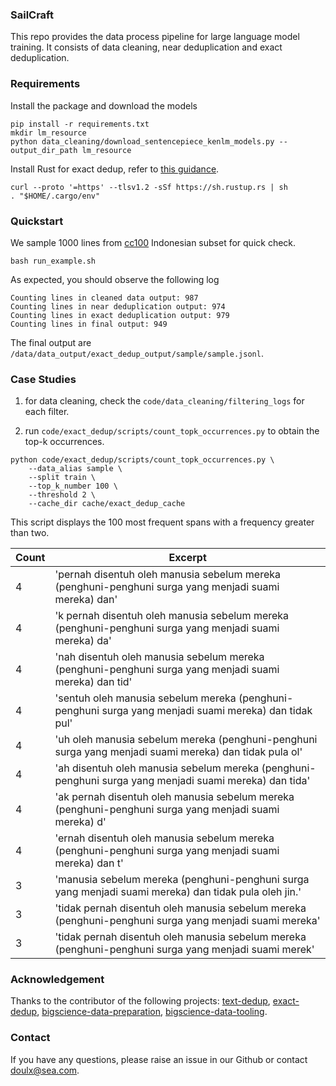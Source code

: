 ### SailCraft

This repo provides the data process pipeline for large language model training.
It consists of data cleaning, near deduplication and exact deduplication.

### Requirements

Install the package and download the models
```
pip install -r requirements.txt
mkdir lm_resource 
python data_cleaning/download_sentencepiece_kenlm_models.py --output_dir_path lm_resource
```

Install Rust for exact dedup, refer to [this guidance](https://github.com/google-research/deduplicate-text-datasets#installing).
```
curl --proto '=https' --tlsv1.2 -sSf https://sh.rustup.rs | sh
. "$HOME/.cargo/env"
```

### Quickstart

We sample 1000 lines from [cc100](https://data.statmt.org/cc-100/) Indonesian subset for quick check.

```
bash run_example.sh
```

As expected, you should observe the following log
```
Counting lines in cleaned data output: 987
Counting lines in near deduplication output: 974
Counting lines in exact deduplication output: 979
Counting lines in final output: 949
```
The final output are `/data/data_output/exact_dedup_output/sample/sample.jsonl`.

### Case Studies

1. for data cleaning, check the `code/data_cleaning/filtering_logs` for each filter.

2. run `code/exact_dedup/scripts/count_topk_occurrences.py` to obtain the top-k occurrences.
```
python code/exact_dedup/scripts/count_topk_occurrences.py \
    --data_alias sample \
    --split train \
    --top_k_number 100 \
    --threshold 2 \
    --cache_dir cache/exact_dedup_cache 
```
This script displays the 100 most frequent spans with a frequency greater than two.


| Count | Excerpt                                                                                           |
|-------|---------------------------------------------------------------------------------------------------|
| 4     | 'pernah disentuh oleh manusia sebelum mereka (penghuni-penghuni surga yang menjadi suami mereka) dan' |
| 4     | 'k pernah disentuh oleh manusia sebelum mereka (penghuni-penghuni surga yang menjadi suami mereka) da' |
| 4     | 'nah disentuh oleh manusia sebelum mereka (penghuni-penghuni surga yang menjadi suami mereka) dan tid' |
| 4     | 'sentuh oleh manusia sebelum mereka (penghuni-penghuni surga yang menjadi suami mereka) dan tidak pul' |
| 4     | 'uh oleh manusia sebelum mereka (penghuni-penghuni surga yang menjadi suami mereka) dan tidak pula ol' |
| 4     | 'ah disentuh oleh manusia sebelum mereka (penghuni-penghuni surga yang menjadi suami mereka) dan tida' |
| 4     | 'ak pernah disentuh oleh manusia sebelum mereka (penghuni-penghuni surga yang menjadi suami mereka) d' |
| 4     | 'ernah disentuh oleh manusia sebelum mereka (penghuni-penghuni surga yang menjadi suami mereka) dan t' |
| 3     | 'manusia sebelum mereka (penghuni-penghuni surga yang menjadi suami mereka) dan tidak pula oleh jin.'  |
| 3     | 'tidak pernah disentuh oleh manusia sebelum mereka (penghuni-penghuni surga yang menjadi suami mereka' |
| 3     | 'tidak pernah disentuh oleh manusia sebelum mereka (penghuni-penghuni surga yang menjadi suami merek'  |



### Acknowledgement

Thanks to the contributor of the following projects: 
[text-dedup](https://github.com/ChenghaoMou/text-dedup),
[exact-dedup](https://github.com/google-research/deduplicate-text-datasets),
[bigscience-data-preparation](https://github.com/bigscience-workshop/data-preparation),
[bigscience-data-tooling](https://github.com/bigscience-workshop/data_tooling).

### Contact 

If you have any questions, please raise an issue in our Github or contact <a href="mailto:doulx@sea.com">doulx@sea.com</a>.